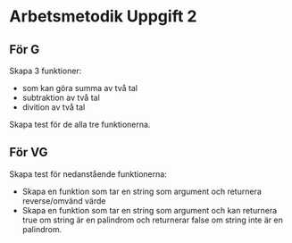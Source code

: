 # Arbetsmetodik Uppgift 2

## För G
Skapa 3 funktioner: 
- som kan göra summa av två tal
- subtraktion av två tal
- divition av två tal 

Skapa test för de alla tre funktionerna. 


## För VG
Skapa test för nedanstående funktionerna:

- Skapa en funktion som tar en string som argument och returnera reverse/omvänd värde
- Skapa en funktion som tar en string som argument och kan returnera true om string är en palindrom och returnerar false om string inte är en palindrom. 
